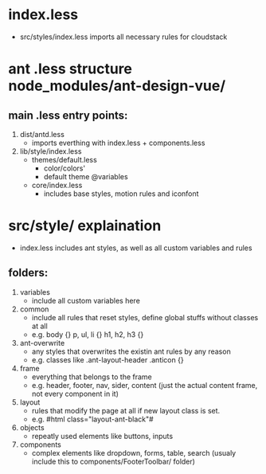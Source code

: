 # index.less
- src/styles/index.less imports all necessary rules for cloudstack

# ant .less structure node_modules/ant-design-vue/
## main .less entry points:

1. dist/antd.less
    - imports everthing with index.less + components.less
2. lib/style/index.less
    - themes/default.less
        - color/colors'
        - default theme @variables
    - core/index.less
        - includes base styles, motion rules and iconfont

# src/style/ explaination

- index.less includes ant styles, as well as all custom variables and rules

## folders:

1. variables
    - include all custom variables here
2. common
    - include all rules that reset styles, define global stuffs without classes at all
    - e.g. body {} p, ul, li {} h1, h2, h3 {}
3. ant-overwrite
    - any styles that overwrites the existin ant rules by any reason
    - e.g. classes like .ant-layout-header .anticon {}
4. frame
    - everything that belongs to the frame
    - e.g. header, footer, nav, sider, content (just the actual content frame, not every component in it)
5. layout
    - rules that modify the page at all if new layout class is set.
    - e.g. #html class="layout-ant-black"#
6. objects
    - repeatly used elements like buttons, inputs
7. components
    - complex elements like dropdown, forms, table, search (usualy include this to components/FooterToolbar/ folder)
